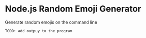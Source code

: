 # Node.js Random Emoji Generator

Generate random emojis on the command line

```bash
TODO: add outpuy to the program
```
